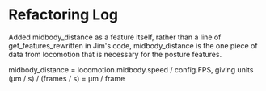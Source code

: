 Refactoring Log
===============

Added midbody\_distance as a feature itself, rather than a line of
get\_features\_rewritten in Jim's code, midbody\_distance is the one
piece of data from locomotion that is necessary for the posture
features.

midbody\_distance = locomotion.midbody.speed / config.FPS, giving units
(µm / s) / (frames / s) = µm / frame
